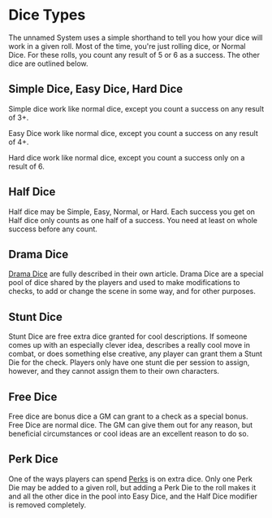 # Dice Types

The unnamed System uses a simple shorthand to tell you how your dice will work in a given roll. Most of the time, you're just rolling dice, or Normal Dice. For these rolls, you count any result of 5 or 6 as a success. The other dice are outlined below.

## Simple Dice, Easy Dice, Hard Dice

Simple dice work like normal dice, except you count a success on any result of 3+.

Easy Dice work like normal dice, except you count a success on any result of 4+.

Hard dice work like normal dice, except you count a success only on a result of 6.

## Half Dice

Half dice may be Simple, Easy, Normal, or Hard. Each success you get on Half dice only counts as one half of a success. You need at least on whole success before any count.

## Drama Dice

[Drama Dice](DramaDice.md) are fully described in their own article. Drama Dice are a special pool of dice shared by the players and used to make modifications to checks, to add or change the scene in some way, and for other purposes.

## Stunt Dice

Stunt Dice are free extra dice granted for cool descriptions. If someone comes up with an especially clever idea, describes a really cool move in combat, or does something else creative, any player can grant them a Stunt Die for the check. Players only have one stunt die per session to assign, however, and they cannot assign them to their own characters.

## Free Dice

Free dice are bonus dice a GM can grant to a check as a special bonus. Free Dice are normal dice. The GM can give them out for any reason, but beneficial circumstances or cool ideas are an excellent reason to do so.

## Perk Dice

One of the ways players can spend [Perks](Perks.md) is on extra dice. Only one Perk Die may be added to a given roll, but adding a Perk Die to the roll makes it and all the other dice in the pool into Easy Dice, and the Half Dice modifier is removed completely.
